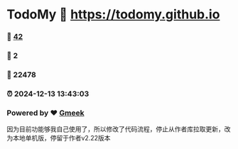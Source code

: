 # TodoMy :link: https://todomy.github.io 
### :page_facing_up: [42](https://todomy.github.io/tag.html) 
### :speech_balloon: 2 
### :hibiscus: 22478 
### :alarm_clock: 2024-12-13 13:43:03 
### Powered by :heart: [Gmeek](https://github.com/Meekdai/Gmeek)

因为目前功能够我自己使用了，所以修改了代码流程，停止从作者库拉取更新，改为本地单机版，停留于作者v2.22版本
